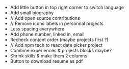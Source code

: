- Add little button in top right corner to switch language
- Add small biography 
- // Add open source contributions
- // Remove icons labels in personnal projects
- Less spacing everywhere
- Add phone number, linked in, email
- Recheck content order (maybe projects first ?)
- // Add npm tech to react date picker project
- Combine experiences & projects blocks maybe?
- Shrink skills & make them 2 columns
- Button to download resume as pdf
